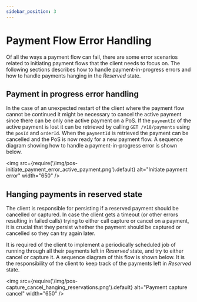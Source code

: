 ```yaml
---
sidebar_position: 3
---
```


# Payment Flow Error Handling

Of all the ways a payment flow can fail, there are some error scenarios related to initiating payment flows that the client needs to focus on. The following sections describes how to handle payment-in-progress errors and how to handle payments hanging in the *Reserved* state.

## Payment in progress error handling

In the case of an unexpected restart of the client where the payment flow cannot be continued it might be necessary to cancel the active payment since there can be only one active payment on a PoS. If the ``paymentId`` of the active payment is lost it can be retrieved by calling ``GET /v10/payments`` using the ``posId`` and `orderId`. When the `paymentId` is retrieved the payment can be cancelled and the PoS is now ready for a new payment flow. A sequence diagram showing how to handle a payment-in-progress error is shown below.

<img
  src={require('/img/pos-initiate_payment_error_active_payment.png').default}
  alt="Initiate payment error"
  width="650"
/>

## Hanging payments in reserved state

The client is responsible for persisting if a reserved payment should be cancelled or captured. In case the client gets a timeout (or other errors resulting in failed calls) trying to either call capture or cancel on a payment, it is crucial that they persist whether the payment should be captured or cancelled so they can try again later.

It is required of the client to implement a periodically scheduled job of running through all their payments left in *Reserved* state, and try to either cancel or capture it. A sequence diagram of this flow is shown below. It is the responsibility of the client to keep track of the payments left in *Reserved* state.

<img
  src={require('/img/pos-capture_cancel_hanging_reservations.png').default}
  alt="Payment capture cancel"
  width="650"
/>
